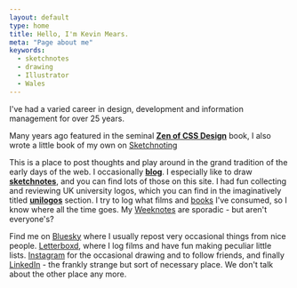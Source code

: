 ```yaml
---
layout: default
type: home
title: Hello, I'm Kevin Mears.
meta: "Page about me"
keywords:
  - sketchnotes
  - drawing
  - Illustrator
  - Wales
---
```


I've had a varied career in design, development and information management for over 25 years. 

Many years ago featured in the seminal **[Zen of CSS Design][zen]** book, I also wrote a little book of my own on [Sketchnoting][pocket]

This is a place to post thoughts and play around in the grand tradition of the early days of the web. I occasionally **[blog][blog]**. I especially like to draw **[sketchnotes][sketch]**, and you can find lots of those on this site. I had fun collecting and reviewing UK university logos, which you can find in the imaginatively titled **[unilogos][logos]** section. I try to log what films and [books][books] I've consumed, so I know where all the time goes. My [Weeknotes][weeknotes] are sporadic - but aren't everyone's?

Find me on [Bluesky](https://bsky.app/profile/mearso.com) where I usually repost very occasional things from nice people. [Letterboxd](https://letterboxd.com/mearso), where I log films and have fun making peculiar little lists. [Instagram](https://instagram.com/mearso) for the occasional drawing and to follow friends, and finally [LinkedIn](https://www.linkedin.com/in/kevin-mears-6ab21519/) - the frankly strange but sort of necessary place. We don't talk about the other place any more.


[sketch]: /sketchnotes
[logos]: /unilogos
[films]: https://letterboxd.com/mearso/films/diary/
[blog]: /blog
[books]: /reading
[weeknotes]: /weeknotes
[zen]: https://csszengarden.com/031/
[pocket]: /pocketguide